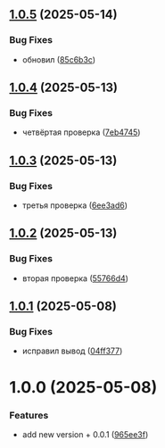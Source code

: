 ## [1.0.5](https://github.com/StubarevDmitry/ForDocker/compare/v1.0.4...v1.0.5) (2025-05-14)


### Bug Fixes

* обновил ([85c6b3c](https://github.com/StubarevDmitry/ForDocker/commit/85c6b3cb02cd78af0027be6c3072d98de1123970))

## [1.0.4](https://github.com/StubarevDmitry/ForDocker/compare/v1.0.3...v1.0.4) (2025-05-13)


### Bug Fixes

* четвёртая проверка ([7eb4745](https://github.com/StubarevDmitry/ForDocker/commit/7eb47451b6883c65177e2ae8b9b60e988c5a1f7a))

## [1.0.3](https://github.com/StubarevDmitry/ForDocker/compare/v1.0.2...v1.0.3) (2025-05-13)


### Bug Fixes

* третья проверка ([6ee3ad6](https://github.com/StubarevDmitry/ForDocker/commit/6ee3ad698ff9bfcdd19d0e389ef005bd260ceb6a))

## [1.0.2](https://github.com/StubarevDmitry/ForDocker/compare/v1.0.1...v1.0.2) (2025-05-13)


### Bug Fixes

* вторая проверка ([55766d4](https://github.com/StubarevDmitry/ForDocker/commit/55766d44cfc91ef8b7d4a80e199d97d35a883e57))

## [1.0.1](https://github.com/StubarevDmitry/ForDocker/compare/v1.0.0...v1.0.1) (2025-05-08)


### Bug Fixes

* исправил вывод ([04ff377](https://github.com/StubarevDmitry/ForDocker/commit/04ff377131aa4d56d309f64f54cd604d926dc879))

# 1.0.0 (2025-05-08)


### Features

* add new version + 0.0.1 ([965ee3f](https://github.com/StubarevDmitry/ForDocker/commit/965ee3fc1636cb4894602f87fb5d2a21d5ada978))
